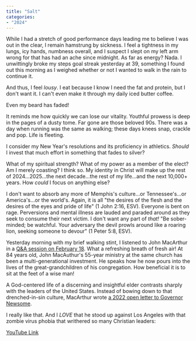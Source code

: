 ```yaml
---
title: "Salt"
categories:
- "2024"
---
```


While I had a stretch of good performance days leading me to believe I was out in the clear, I remain hamstrung by sickness.  I feel a tightness in my lungs, icy hands, numbness overall, and I suspect I slept on my left arm wrong for that has had an ache since midnight.  As far as energy?  Nada.  I unwittingly broke my steps goal streak yesterday at 39, something I found out this morning as I weighed whether or not I wanted to walk in the rain to continue it.

And thus, I feel *lousy*.  I eat because I know I need the fat and protein, but I don't want it.  I can't even make it through my daily iced butter coffee.

Even my beard has faded!

It reminds me how quickly we can lose our vitality.  Youthful prowess is deep in the pages of a dusty tome.  Far gone are those beloved 90s.  There was a day when running was the same as walking; these days knees snap, crackle and pop.  Life is fleeting.

I consider my New Year's resolutions and its proficiency in athletics.  *Should* I invest that much effort in something that fades to silver?

What of my spiritual strength?  What of my power as a member of the elect?  Am I merely coasting?  I think so.  My identity in Christ will make up the rest of 2024...2025...the next decade...the rest of my life...and the next 10,000+ years.  How *could* I focus on anything else?  

I don't want to absorb any more of Memphis's culture...or Tennessee's...or America's...or the world's.  Again, it is all "the desires of the flesh and the desires of the eyes and pride of life" (1 John 2:16, ESV).  Everyone is bent on rage.  Perversions and mental illness are lauded and paraded around as they seek to consume their next victim.  I don't want any part of *that!*  "Be sober-minded; be watchful. Your adversary the devil prowls around like a roaring lion, seeking someone to devour" (1 Peter 5:8, ESV). 

Yesterday morning with my brief walking stint, I listened to John MacArthur in a [Q&A session on February 18](https://www.gty.org/library/sermons-library/70-57/bible-questions-and-answers-part-80).  What a refreshing breath of fresh air!  At 84 years old, John MacAuthur's 55-year ministry at the same church has been a multi-generational investment.  He speaks how he now pours into the lives of the great-grandchildren of his congregation.  How beneficial it is to sit at the feet of a wise man! 

A God-centered life of a discerning and insightful elder contrasts sharply with the leaders of the United States.  Instead of bowing down to that drenched-in-sin culture, MacArthur wrote [a 2022 open letter to Governor Newsome](https://www.gty.org/library/blog/B220928/an-open-letter-to-governor-newsom).  

I really like that.  And I *LOVE* that he stood up against Los Angeles with that zombie virus phobia that writhered so many Christian leaders:

[YouTube Link](https://www.youtube.com/watch?v=ez20oh_x3Vg)